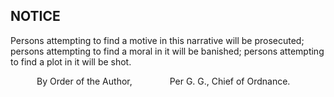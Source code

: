 NOTICE
-----------------
Persons attempting to find a motive in this narrative will be prosecuted; persons attempting to find a moral in it will be banished; persons attempting to find a plot in it will be shot.

   By Order of the Author,
    Per G. G., Chief of Ordnance.

